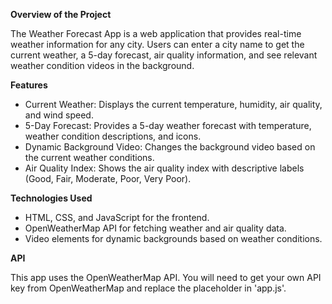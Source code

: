 **Overview of the Project**

The Weather Forecast App is a web application that provides real-time weather information for any city. Users can enter a city name to get the current weather, a 5-day forecast, air quality information, and see relevant weather condition videos in the background.

**Features**
* Current Weather:  Displays the current temperature, humidity, air quality, and wind speed.
* 5-Day Forecast: Provides a 5-day weather forecast with temperature, weather condition descriptions, and icons.
* Dynamic Background Video: Changes the background video based on the current weather conditions.
* Air Quality Index: Shows the air quality index with descriptive labels (Good, Fair, Moderate, Poor, Very Poor).

**Technologies Used**
* HTML, CSS, and JavaScript for the frontend.
* OpenWeatherMap API for fetching weather and air quality data.
* Video elements for dynamic backgrounds based on weather conditions.

**API**

This app uses the OpenWeatherMap API. You will need to get your own API key from OpenWeatherMap and replace the placeholder in 'app.js'.

